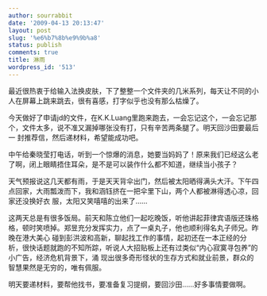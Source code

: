 ```yaml
---
author: sourrabbit
date: '2009-04-13 20:13:47'
layout: post
slug: '%e6%b7%8b%e9%9b%a8'
status: publish
comments: true
title: 淋雨
wordpress_id: '513'
---
```


最近很热衷于给输入法换皮肤，下了整整一个文件夹的几米系列，每天让不同的小人在屏幕上跳来跳去，很有喜感，打字似乎也没有那么枯燥了。

今天做好了申请jd的文件，在K.K.Luang里跑来跑去，一会忘记这个，一会忘记那个，文件太多，说不准又漏掉哪张没有打，只有辛苦两条腿了。明天回沙田要最后一
封推荐信，然后递材料，希望能成功吧。

中午给秦晓莹打电话，听到一个惊爆的消息，她要当妈妈了！原来我们已经这么老了啊，闭上眼睛捂住耳朵，是不是可以装作什么都不知道，继续当小孩子？

天气预报说这几天都有雨，于是天天背伞出门，然后被太阳晒得满头大汗。下午四点回家，大雨瓢泼而下，我和涵钰挤在一把伞里下山，两个人都被淋得透心凉，回家还没换好衣
服，太阳又笑嘻嘻的出来了……

这两天总是有很多饭局。前天和陈立他们一起吃晚饭，听他讲起菲律宾语版还珠格格，顿时笑喷掉。郑昱充分发挥实力，点了一桌丸子，他也顺利得名丸子师兄。昨晚在港大美心
碰到彭洪波和高新，聊起找工作的事情，起初还在一本正经的分析，很快话题就跑的不知所踪，听说人大招贴板上还有过类似“内心寂寞寻包养”的小广告，经济危机背景下，涌
现出很多奇形怪状的生存方式和就业前景，群众的智慧果然是无穷的，唯有佩服。

明天要递材料，要帮他找书，要准备复习提纲，要回沙田……好多事情要做啊。

